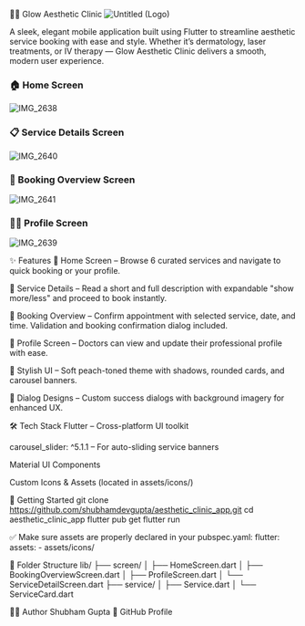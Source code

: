🧴✨ Glow Aesthetic Clinic
![Untitled (Logo)](https://github.com/user-attachments/assets/047f3d05-4deb-471b-93ad-2c74027650a9)

A sleek, elegant mobile application built using Flutter to streamline aesthetic service booking with ease and style.
Whether it’s dermatology, laser treatments, or IV therapy — Glow Aesthetic Clinic delivers a smooth, modern user experience.

### 🏠 Home Screen
![IMG_2638](https://github.com/user-attachments/assets/298452ca-22cc-4f43-ac3a-ec32193b6bce)

### 📋 Service Details Screen
![IMG_2640](https://github.com/user-attachments/assets/5ba6ade7-9bc2-4742-9df3-1e8d99d24c17)

### 📆 Booking Overview Screen
![IMG_2641](https://github.com/user-attachments/assets/948b133c-88f0-4c7e-b815-f375f9cd19ce)

### 👩‍⚕️ Profile Screen
![IMG_2639](https://github.com/user-attachments/assets/d0e59d17-a84d-4563-aa98-b8627506ebc8)


✨ Features
🔹 Home Screen – Browse 6 curated services and navigate to quick booking or your profile.

🔹 Service Details – Read a short and full description with expandable "show more/less" and proceed to book instantly.

🔹 Booking Overview – Confirm appointment with selected service, date, and time. Validation and booking confirmation dialog included.

🔹 Profile Screen – Doctors can view and update their professional profile with ease.

🔹 Stylish UI – Soft peach-toned theme with shadows, rounded cards, and carousel banners.

🔹 Dialog Designs – Custom success dialogs with background imagery for enhanced UX.

🛠️ Tech Stack
Flutter – Cross-platform UI toolkit

carousel_slider: ^5.1.1 – For auto-sliding service banners

Material UI Components

Custom Icons & Assets (located in assets/icons/)

🚀 Getting Started
git clone https://github.com/shubhamdevgupta/aesthetic_clinic_app.git
cd aesthetic_clinic_app
flutter pub get
flutter run

✅ Make sure assets are properly declared in your pubspec.yaml:
flutter:
  assets:
    - assets/icons/

📁 Folder Structure
lib/
├── screen/
│   ├── HomeScreen.dart
│   ├── BookingOverviewScreen.dart
│   ├── ProfileScreen.dart
│   └── ServiceDetailScreen.dart
├── service/
│   ├── Service.dart
│   └── ServiceCard.dart


👨‍💻 Author
Shubham Gupta
🔗 GitHub Profile

